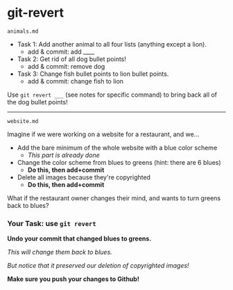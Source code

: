 # git-revert

`animals.md`

* Task 1: Add another animal to all four lists (anything except a lion).
  * add & commit: add ____
* Task 2: Get rid of all dog bullet points!
  * add & commit: remove dog
* Task 3: Change fish bullet points to lion bullet points.
  * add & commit: change fish to lion

Use `git revert ___` (see notes for specific command) to bring back all of the dog bullet points!

---

`website.md`

Imagine if we were working on a website for a restaurant, and we...
* Add the bare minimum of the whole website with a blue color scheme
  * _This part is already done_
* Change the color scheme from blues to greens (hint: there are 6 blues)
  * **Do this, then add+commit**
* Delete all images because they're copyrighted
  * **Do this, then add+commit**

What if the restaurant owner changes their mind, and wants to turn greens back to blues?

### Your Task: use `git revert`

**Undo your commit that changed blues to greens.**

_This will change them back to blues._

_But notice that it preserved our deletion of copyrighted images!_

**Make sure you push your changes to Github!**
